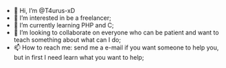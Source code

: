 - 👋 Hi, I’m @T4urus-xD
- 👀 I’m interested in be a freelancer;
- 🌱 I’m currently learning PHP and C;
- 💞️ I’m looking to collaborate on everyone who can be patient and want to teach something about what can I do;
- 📫 How to reach me: send me a e-mail if you want someone to help you, but in first I need learn what you want to help;

<!---
T4urus-xD/T4urus-xD is a ✨ special ✨ repository because its `README.md` (this file) appears on your GitHub profile.
You can click the Preview link to take a look at your changes.
--->
